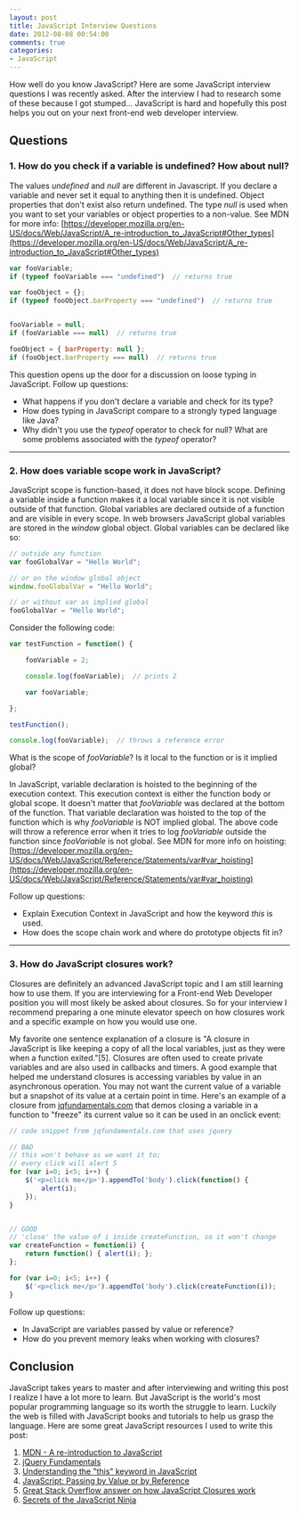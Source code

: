 ```yaml
---
layout: post
title: JavaScript Interview Questions
date: 2012-08-08 00:54:00
comments: true
categories:
- JavaScript
---
```


How well do you know JavaScript? Here are some JavaScript interview questions I was recently asked. After the interview I had to research some of these because I got stumped... JavaScript is hard and hopefully this post helps you out on your next front-end web developer interview.

<!--more-->


## Questions

### 1. How do you check if a variable is undefined? How about null?

The values _undefined_ and _null_ are different in Javascript. If you declare a variable and never set it equal to anything then it is undefined. Object properties that don't exist also return undefined. The type _null_ is used when you want to set your variables or object properties to a non-value. See MDN for more info: [https://developer.mozilla.org/en-US/docs/Web/JavaScript/A_re-introduction_to_JavaScript#Other_types](https://developer.mozilla.org/en-US/docs/Web/JavaScript/A_re-introduction_to_JavaScript#Other_types)


``` javascript
var fooVariable;
if (typeof fooVariable === "undefined")  // returns true

var fooObject = {};
if (typeof fooObject.barProperty === "undefined")  // returns true


fooVariable = null;
if (fooVariable === null)  // returns true

fooObject = { barProperty: null };
if (fooObject.barProperty === null)  // returns true
```


This question opens up the door for a discussion on loose typing in JavaScript. Follow up questions:

* What happens if you don't declare a variable and check for its type?
* How does typing in JavaScript compare to a strongly typed language like Java?
* Why didn't you use the _typeof_ operator to check for null? What are some problems associated with the _typeof_ operator?


---


### 2. How does variable scope work in JavaScript?

JavaScript scope is function-based, it does not have block scope. Defining a variable inside a function makes it a local variable since it is not visible outside of that function. Global variables are declared outside of a function and are visible in every scope. In web browsers JavaScript global variables are stored in the _window_ global object. Global variables can be declared like so:


``` javascript
// outside any function
var fooGlobalVar = "Hello World";

// or on the window global object
window.fooGlobalVar = "Hello World";

// or without var as implied global
fooGlobalVar = "Hello World";
```


Consider the following code:


``` javascript
var testFunction = function() {

    fooVariable = 2;

    console.log(fooVariable);  // prints 2

    var fooVariable;

};

testFunction();

console.log(fooVariable);  // throws a reference error

```


What is the scope of _fooVariable_? Is it local to the function or is it implied global?

In JavaScript, variable declaration is hoisted to the beginning of the execution context. This execution context is either the function body or global scope. It doesn't matter that _fooVariable_ was declared at the bottom of the function. That variable declaration was hoisted to the top of the function which is why _fooVariable_ is NOT implied global. The above code will throw a reference error when it tries to log _fooVariable_ outside the function since _fooVariable_ is not global. See MDN for more info on hoisting: [https://developer.mozilla.org/en-US/docs/Web/JavaScript/Reference/Statements/var#var_hoisting](https://developer.mozilla.org/en-US/docs/Web/JavaScript/Reference/Statements/var#var_hoisting)

Follow up questions:

* Explain Execution Context in JavaScript and how the keyword _this_ is used.
* How does the scope chain work and where do prototype objects fit in?


---


### 3. How do JavaScript closures work?

Closures are definitely an advanced JavaScript topic and I am still learning how to use them. If you are interviewing for a Front-end Web Developer position you will most likely be asked about closures. So for your interview I recommend preparing a one minute elevator speech on how closures work and a specific example on how you would use one.

My favorite one sentence explanation of a closure is "A closure in JavaScript is like keeping a copy of all the local variables, just as they were when a function exited."[5]. Closures are often used to create private variables and are also used in callbacks and timers. A good example that helped me understand closures is accessing variables by value in an asynchronous operation. You may not want the current value of a variable but a snapshot of its value at a certain point in time. Here's an example of a closure from [jqfundamentals.com](http://jqfundamentals.com) that demos closing a variable in a function to "freeze" its current value so it can be used in an onclick event:

``` javascript
// code snippet from jqfundamentals.com that uses jquery

// BAD
// this won't behave as we want it to;
// every click will alert 5
for (var i=0; i<5; i++) {
    $('<p>click me</p>').appendTo('body').click(function() {
        alert(i);
    });
}


// GOOD
// 'close' the value of i inside createFunction, so it won't change
var createFunction = function(i) {
    return function() { alert(i); };
};

for (var i=0; i<5; i++) {
    $('<p>click me</p>').appendTo('body').click(createFunction(i));
}
```

Follow up questions:

* In JavaScript are variables passed by value or reference?
* How do you prevent memory leaks when working with closures?


## Conclusion

JavaScript takes years to master and after interviewing and writing this post I realize I have a lot more to learn. But JavaScript is the world's most popular programming language so its worth the struggle to learn. Luckily the web is filled with JavaScript books and tutorials to help us grasp the language. Here are some great JavaScript resources I used to write this post:

1. [MDN - A re-introduction to JavaScript](https://developer.mozilla.org/en-US/docs/Web/JavaScript/A_re-introduction_to_JavaScript)
2. [jQuery Fundamentals](http://jqfundamentals.com/)
3. [Understanding the "this" keyword in JavaScript](http://unschooled.org/2012/03/understanding-javascript-this/)
4. [JavaScript: Passing by Value or by Reference](https://snook.ca/archives/javascript/javascript_pass/)
5. [Great Stack Overflow answer on how JavaScript Closures work](http://stackoverflow.com/questions/111102/how-do-javascript-closures-work/111111#111111)
6. [Secrets of the JavaScript Ninja](http://jsninja.com/)
